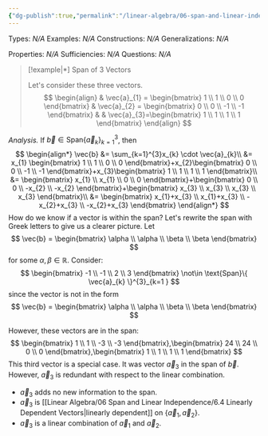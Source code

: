 ```yaml
---
{"dg-publish":true,"permalink":"/linear-algebra/06-span-and-linear-independence/6-4-1-span-of-3-vectors-example/","tags":["Type/Example","Topic/Linear_Algebra"]}
---
```


Types: *N/A*
Examples: *N/A*
Constructions: *N/A*
Generalizations: *N/A*

Properties: *N/A*
Sufficiencies: *N/A*
Questions: *N/A*

> [!example|*] Span of 3 Vectors
> 
> Let's consider these three vectors.
> $$
> \begin{align}
>  & \vec{a}_{1} =  \begin{bmatrix}
> 1 \\
> 1 \\
> 0 \\
> 0
> \end{bmatrix}  & \vec{a}_{2} = \begin{bmatrix}
> 0 \\
> 0 \\
> -1 \\
> -1
> \end{bmatrix} &  & \vec{a}_{3}=\begin{bmatrix}
> 1 \\
> 1 \\
> 1 \\
> 1
> \end{bmatrix}
> \end{align}
> $$
> 
*Analysis.* If $\vec{b} \in \text{Span}\{ \vec{a}_{k} \}^{3}_{k=1}$, then
$$
\begin{align*}
\vec{b} &= \sum_{k=1}^{3}x_{k} \cdot \vec{a}_{k}\\
&= x_{1} \begin{bmatrix}
1 \\
1 \\
0 \\
0
\end{bmatrix}+x_{2}\begin{bmatrix}
0 \\
0 \\
-1 \\
-1
\end{bmatrix}+x_{3}\begin{bmatrix}
1 \\
1 \\
1 \\
1
\end{bmatrix}\\
&= \begin{bmatrix}
x_{1} \\
x_{1} \\
0 \\
0
\end{bmatrix}+\begin{bmatrix}
0 \\
0 \\
-x_{2} \\
-x_{2}
\end{bmatrix}+\begin{bmatrix}
x_{3} \\
x_{3} \\
x_{3} \\
x_{3}
\end{bmatrix}\\
&= \begin{bmatrix}
x_{1}+x_{3} \\
x_{1}+x_{3} \\
-x_{2}+x_{3} \\
-x_{2}+x_{3}
\end{bmatrix}
\end{align*}
$$
How do we know if a vector is within the span? Let's rewrite the span with Greek letters to give us a clearer picture. Let
$$
\vec{b} = \begin{bmatrix}
\alpha \\
\alpha \\
\beta \\
\beta
\end{bmatrix}
$$
for some $\alpha, \beta \in \mathbb{R}$. Consider:
$$
\begin{bmatrix}
-1 \\
-1 \\
2 \\
3
\end{bmatrix} \not\in \text{Span}\{ \vec{a}_{k} \}^{3}_{k=1 }
$$
since the vector is not in the form
$$
\vec{b} = \begin{bmatrix}
\alpha \\
\alpha \\
\beta \\
\beta
\end{bmatrix}
$$

However, these vectors are in the span:
$$
\begin{bmatrix}
1 \\
1 \\
-3 \\
-3
\end{bmatrix},\begin{bmatrix}
24 \\
24 \\
0 \\
0
\end{bmatrix},\begin{bmatrix}
1 \\
1 \\
1 \\
1
\end{bmatrix}
$$
This third vector is a special case. It was vector $\vec{a}_{3}$ in the span of $\vec{b}$. However, $\vec{a}_{3}$ is redundant with respect to the linear combination.
- $\vec{a}_{3}$ adds no new information to the span. 
- $\vec{a}_{3}$ is [[Linear Algebra/06 Span and Linear Independence/6.4 Linearly Dependent Vectors\|linearly dependent]] on $\{ \vec{a}_{1},\vec{a}_{2} \}$. 
- $\vec{a}_{3}$ is a linear combination of $\vec{a}_{1}$ and $\vec{a}_{2}$.